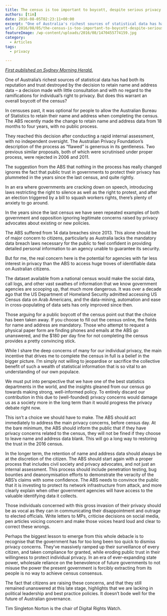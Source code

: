 ```yaml
---
title: The census is too important to boycott, despite serious privacy concerns
authors: [tim]
date: 2016-08-05T02:23:11+00:00
excerpt: "One of Australia's richest sources of statistical data has had both its reputation and trust destroyed by the decision to retain name and address data – a decision made with little consultation and with no regard to the ramifications for individual's right to privacy. But does this warrant an overall boycott of the census?"
url: /2016/08/05/the-census-is-too-important-to-boycott-despite-serious-privacy-concerns/
featureImage: /wp-content/uploads/2016/08/1470455774159.jpg
category:
  - Articles
tags:
  - privacy

---
```

_[First published on Sydney Morning Herald.][1]_



One of Australia&#8217;s richest sources of statistical data has had both its reputation and trust destroyed by the decision to retain name and address data – a decision made with little consultation and with no regard to the ramifications for individual&#8217;s right to privacy. But does this warrant an overall boycott of the census?

In censuses past, it was optional for people to allow the Australian Bureau of Statistics to retain their name and address when completing the census. The ABS recently made the change to retain name and address data from 18 months to four years, with no public process.

They reached this decision after conducting a rapid internal assessment, with no independent oversight. The Australian Privacy Foundation&#8217;s description of the process as &#8220;flawed&#8221; is generous in its gentleness. Two previous similar proposals, both of which were scrutinised under proper process, were rejected in 2006 and 2011.

The suggestion from the ABS that nothing in the process has really changed ignores the fact that public trust in governments to protect their privacy has plummeted in the years since the last census, and quite rightly.

In an era where governments are cracking down on speech, introducing laws restricting the right to silence as well as the right to protest, and after an election triggered by a bill to squash workers rights, there&#8217;s plenty of anxiety to go around.

In the years since the last census we have seen repeated examples of both government and opposition ignoring legitimate concerns raised by privacy advocates about existing or new policies.

The ABS suffered from 14 data breaches since 2013. This alone should be of major concern to citizens, particularly as Australia lacks the mandatory data breach laws necessary for the public to feel confident in providing detailed personal information to an agency unable to guarantee its security.

But for me, the real concern here is the potential for agencies with far less interest in privacy than the ABS to access huge troves of identifiable data on Australian citizens.

The dataset available from a national census would make the social data, call logs, and other vast swathes of information that we know government agencies are scooping up, that much more dangerous. It was over a decade ago that the US Department of Homeland Security admitted accessing US Census data on Arab Americans, and the data-mining, automation and ease in cross-populating of data sets has only improved since then.

Those arguing for a public boycott of the census point out that the choice has been taken away. If you choose to fill out the census online, the fields for name and address are mandatory. Those who attempt to request a physical paper form are finding phones and emails at the ABS go unanswered, and the $180 per day fine for not completing the census provides a pretty convincing stick.

While I share the deep concerns of many for our individual privacy, the main incentive that drives me to complete the census in full is a belief in the bigger picture. I&#8217;m simply not willing to jeopardise or sacrifice the collective benefit of such a wealth of statistical information that is so vital to an understanding of our own populace.

We must put into perspective that we have one of the best statistics departments in the world, and the insights gleaned from our census go towards making strong, well-informed policy. To entirely discard our contribution in this due to (well-founded) privacy concerns would damage us as a society more in the long term than it would progress the privacy debate right now.

This isn&#8217;t a choice we should have to make. The ABS should act immediately to address the main privacy concerns, before census day. At the bare minimum, the ABS should inform the public that if they have privacy concerns related to the census, they will not be fined if they choose to leave name and address data blank. This will go a long way to restoring the trust in the 2016 census.

In the longer term, the retention of name and address data should always be at the discretion of the citizen. The ABS should start again with a proper process that includes civil society and privacy advocates, and not just an internal assessment. This process should include penetration testing, bug bounties and deanonymisation efforts to demonstrate the veracity of the ABS&#8217;s claims with some confidence. The ABS needs to convince the public that it is investing to protect its network infrastructure from attack, and more clearly explain when other government agencies will have access to the valuable identifying data it collects.

Those individuals concerned with this gross invasion of their privacy should be as vocal as they can in communicating their disappointment and outrage to elected officials. Write letters to MPs, criticise decisions on social media, pen articles voicing concern and make those voices heard loud and clear to correct these wrongs.

Perhaps the biggest lesson to emerge from this whole debacle is to recognise that the government has for too long been too quick to dismiss privacy concerns. They&#8217;ve massively ramped up their surveillance of every citizen, and taken compliance for granted, while eroding public trust in their willingness to protect individual privacy. In an era of ever-expanding state power, wholesale reliance on the benevolence of future governments to not misuse the power the present government is forcibly extracting from its people is no way to achieve census consensus.

The fact that citizens are raising these concerns, and that they still remained unanswered at this late stage, highlights that we are lacking in political leadership and best practice policies. It doesn&#8217;t bode well for the future of Australian governance.

Tim Singleton Norton is the chair of Digital Rights Watch.

 [1]: http://www.smh.com.au/comment/the-census-is-too-important-to-boycott-despite-privacy-concerns-20160804-gqllvs.html
